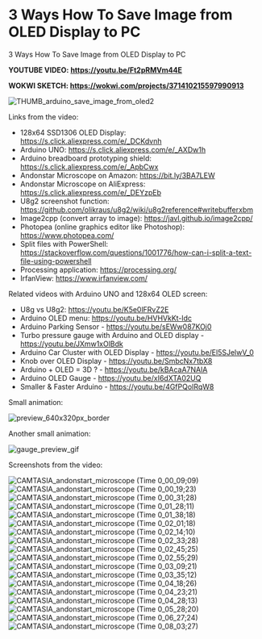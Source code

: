 # 3 Ways How To Save Image from OLED Display to PC
3 Ways How To Save Image from OLED Display to PC

**YOUTUBE VIDEO: https://youtu.be/Ft2pRMVm44E**

**WOKWI SKETCH: https://wokwi.com/projects/371410215597990913**



![THUMB_arduino_save_image_from_oled2](https://github.com/upiir/arduino_oled_save_image/assets/117754156/cea53e9c-2851-4d50-8848-44f7b121a031)


Links from the video:
- 128x64 SSD1306 OLED Display: https://s.click.aliexpress.com/e/_DCKdvnh
- Arduino UNO: https://s.click.aliexpress.com/e/_AXDw1h
- Arduino breadboard prototyping shield: https://s.click.aliexpress.com/e/_ApbCwx
- Andonstar Microscope on Amazon: https://bit.ly/3BA7LEW 
- Andonstar Microscope on AliExpress: https://s.click.aliexpress.com/e/_DEYzpEb
- U8g2 screenshot function: https://github.com/olikraus/u8g2/wiki/u8g2reference#writebufferxbm
- Image2cpp (convert array to image): https://javl.github.io/image2cpp/
- Photopea (online graphics editor like Photoshop): https://www.photopea.com/
- Split files with PowerShell: https://stackoverflow.com/questions/1001776/how-can-i-split-a-text-file-using-powershell
- Processing application: https://processing.org/
- IrfanView: https://www.irfanview.com/


Related videos with Arduino UNO and 128x64 OLED screen:
- U8g vs U8g2: https://youtu.be/K5e0lFRvZ2E
- Arduino OLED menu: https://youtu.be/HVHVkKt-ldc
- Arduino Parking Sensor - https://youtu.be/sEWw087KOj0
- Turbo pressure gauge with Arduino and OLED display - https://youtu.be/JXmw1xOlBdk
- Arduino Car Cluster with OLED Display - https://youtu.be/El5SJelwV_0
- Knob over OLED Display - https://youtu.be/SmbcNx7tbX8
- Arduino + OLED = 3D ? - https://youtu.be/kBAcaA7NAlA
- Arduino OLED Gauge - https://youtu.be/xI6dXTA02UQ
- Smaller & Faster Arduino - https://youtu.be/4GfPQoIRqW8





Small animation:

![preview_640x320px_border](https://github.com/upiir/arduino_oled_save_image/assets/117754156/88936faa-b79a-4743-977e-eb6943e654e7)


Another small animation:

![gauge_preview_gif](https://github.com/upiir/arduino_oled_save_image/assets/117754156/bca39cd4-36e0-4b94-825c-3fbb8442fc90)




Screenshots from the video:

![CAMTASIA_andonstart_microscope (Time 0_00_09;09)](https://github.com/upiir/arduino_oled_save_image/assets/117754156/4ecad26b-d194-477f-8765-fc704a9d8191)
![CAMTASIA_andonstart_microscope (Time 0_00_19;23)](https://github.com/upiir/arduino_oled_save_image/assets/117754156/25268a59-b798-4c46-a806-81e40433b954)
![CAMTASIA_andonstart_microscope (Time 0_00_31;28)](https://github.com/upiir/arduino_oled_save_image/assets/117754156/0d01ebc8-09dd-4616-a435-ed6af2524b74)
![CAMTASIA_andonstart_microscope (Time 0_01_28;11)](https://github.com/upiir/arduino_oled_save_image/assets/117754156/3263316a-95eb-4163-929f-46715076b6fc)
![CAMTASIA_andonstart_microscope (Time 0_01_38;18)](https://github.com/upiir/arduino_oled_save_image/assets/117754156/2154dc13-3c4f-45e9-bc56-0eeb311bc05e)
![CAMTASIA_andonstart_microscope (Time 0_02_01;18)](https://github.com/upiir/arduino_oled_save_image/assets/117754156/5502beeb-4ba1-4e66-8daf-6be3ddf17602)
![CAMTASIA_andonstart_microscope (Time 0_02_14;10)](https://github.com/upiir/arduino_oled_save_image/assets/117754156/205ab7a5-a62f-48e5-abd8-48f281e87c46)
![CAMTASIA_andonstart_microscope (Time 0_02_33;28)](https://github.com/upiir/arduino_oled_save_image/assets/117754156/95ec0aca-7ae9-4a7f-944d-1daf07d5ae19)
![CAMTASIA_andonstart_microscope (Time 0_02_45;25)](https://github.com/upiir/arduino_oled_save_image/assets/117754156/6bf73a2e-de85-4264-b601-1dccb4828e15)
![CAMTASIA_andonstart_microscope (Time 0_02_55;29)](https://github.com/upiir/arduino_oled_save_image/assets/117754156/15da5715-5558-4038-93dc-81a61659af51)
![CAMTASIA_andonstart_microscope (Time 0_03_09;21)](https://github.com/upiir/arduino_oled_save_image/assets/117754156/ec6b9498-c180-46ac-b3ca-18ea5895b6df)
![CAMTASIA_andonstart_microscope (Time 0_03_35;12)](https://github.com/upiir/arduino_oled_save_image/assets/117754156/82e35d28-34c0-4be0-a9f5-367382d88efe)
![CAMTASIA_andonstart_microscope (Time 0_04_18;26)](https://github.com/upiir/arduino_oled_save_image/assets/117754156/d3d361c6-1d43-4d82-80f4-e02848e90e96)
![CAMTASIA_andonstart_microscope (Time 0_04_23;21)](https://github.com/upiir/arduino_oled_save_image/assets/117754156/6f451a09-5633-41a1-ac21-527538dc22d1)
![CAMTASIA_andonstart_microscope (Time 0_04_28;13)](https://github.com/upiir/arduino_oled_save_image/assets/117754156/ea61c7ba-4747-42ed-91ec-ce27afde0b56)
![CAMTASIA_andonstart_microscope (Time 0_05_28;20)](https://github.com/upiir/arduino_oled_save_image/assets/117754156/ccf45997-6758-44f3-8da4-73e7ce463e06)
![CAMTASIA_andonstart_microscope (Time 0_06_27;24)](https://github.com/upiir/arduino_oled_save_image/assets/117754156/6ff7a986-c93d-4d40-b854-709e7248acae)
![CAMTASIA_andonstart_microscope (Time 0_08_03;27)](https://github.com/upiir/arduino_oled_save_image/assets/117754156/a20fa9b1-e947-4c4d-bd43-3dc32c792b0a)

